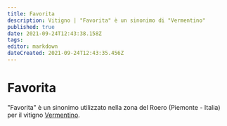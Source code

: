 ```yaml
---
title: Favorita
description: Vitigno | "Favorita" è un sinonimo di "Vermentino"
published: true
date: 2021-09-24T12:43:38.158Z
tags: 
editor: markdown
dateCreated: 2021-09-24T12:43:35.456Z
---
```


# Favorita

"Favorita" è un sinonimo utilizzato nella zona del Roero (Piemonte - Italia) per il vitigno [Vermentino](/vitigni/Italia/vermentino).